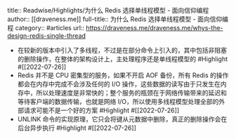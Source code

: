 title:: Readwise/Highlights/为什么 Redis 选择单线程模型 - 面向信仰编程
author:: [[draveness.me]]
full-title:: 为什么 Redis 选择单线程模型 - 面向信仰编程
category:: #articles
url:: https://draveness.me/draveness.me/whys-the-design-redis-single-thread

- 在较新的版本中引入了多线程，不过是在部分命令上引入的，其中包括非阻塞的删除操作，在整体的架构设计上，主处理程序还是单线程模型的 #Highlight #[[2022-07-26]]
- Redis 并不是 CPU 密集型的服务，如果不开启 AOF 备份，所有 Redis 的操作都会在内存中完成不会涉及任何的 I/O 操作，这些数据的读写由于只发生在内存中，所以处理速度是非常快的；整个服务的瓶颈在于网络传输带来的延迟和等待客户端的数据传输，也就是网络 I/O，所以使用多线程模型处理全部的外部请求可能不是一个好的方案 #Highlight #[[2022-07-26]]
- UNLINK 命令的实现原理，它只会将键从元数据中删除，真正的删除操作会在后台异步执行 #Highlight #[[2022-07-26]]